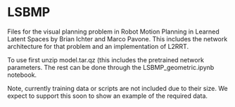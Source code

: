 # LSBMP
Files for the visual planning problem in Robot Motion Planning in Learned Latent Spaces by Brian Ichter and Marco Pavone. This includes the network architecture for that problem and an implementation of L2RRT. 

To use first unzip model.tar.qz (this includes the pretrained network parameters. The rest can be done through the LSBMP_geometric.ipynb notebook.

Note, currently training data or scripts are not included due to their size. We expect to support this soon to show an example of the required data.
